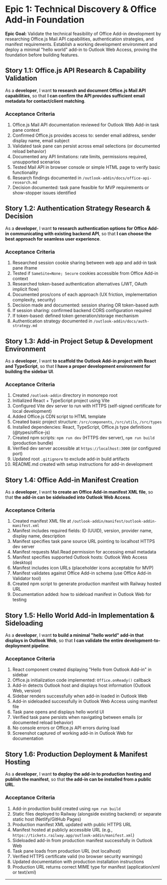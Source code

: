 # Epic 1: Technical Discovery & Office Add-in Foundation

**Epic Goal:** Validate the technical feasibility of Office Add-in development by researching Office.js Mail API capabilities, authentication strategies, and manifest requirements. Establish a working development environment and deploy a minimal "hello world" add-in to Outlook Web Access, proving the foundation before building features.

## Story 1.1: Office.js API Research & Capability Validation

As a **developer**,
I want **to research and document Office.js Mail API capabilities**,
so that **I can confirm the API provides sufficient email metadata for contact/client matching**.

### Acceptance Criteria

1. Office.js Mail API documentation reviewed for Outlook Web Add-in task pane context
2. Confirmed Office.js provides access to: sender email address, sender display name, email subject
3. Validated task pane can persist across email selections (or documented reload behavior)
4. Documented any API limitations: rate limits, permissions required, unsupported scenarios
5. Tested Mail API in browser console or simple HTML page to verify basic functionality
6. Research findings documented in `/outlook-addin/docs/office-api-research.md`
7. Decision documented: task pane feasible for MVP requirements or show-stopper issues identified

## Story 1.2: Authentication Strategy Research & Decision

As a **developer**,
I want **to research authentication options for Office Add-in communicating with existing backend API**,
so that **I can choose the best approach for seamless user experience**.

### Acceptance Criteria

1. Researched session cookie sharing between web app and add-in task pane iframe
2. Tested if `SameSite=None; Secure` cookies accessible from Office Add-in context
3. Researched token-based authentication alternatives (JWT, OAuth implicit flow)
4. Documented pros/cons of each approach (UX friction, implementation complexity, security)
5. Decision made and documented: session sharing OR token-based auth
6. If session sharing: confirmed backend CORS configuration required
7. If token-based: defined token generation/storage mechanism
8. Authentication strategy documented in `/outlook-addin/docs/auth-strategy.md`

## Story 1.3: Add-in Project Setup & Development Environment

As a **developer**,
I want **to scaffold the Outlook Add-in project with React and TypeScript**,
so that **I have a proper development environment for building the sidebar UI**.

### Acceptance Criteria

1. Created `/outlook-addin` directory in monorepo root
2. Initialized React + TypeScript project using Vite
3. Configured Vite dev server to run with HTTPS (self-signed certificate for local development)
4. Added Office.js CDN script to HTML template
5. Created basic project structure: `/src/components`, `/src/utils`, `/src/types`
6. Installed dependencies: React, TypeScript, Office.js type definitions (@types/office-js)
7. Created npm scripts: `npm run dev` (HTTPS dev server), `npm run build` (production bundle)
8. Verified dev server accessible at `https://localhost:3000` (or configured port)
9. Updated root `.gitignore` to exclude add-in build artifacts
10. README.md created with setup instructions for add-in development

## Story 1.4: Office Add-in Manifest Creation

As a **developer**,
I want **to create an Office Add-in manifest XML file**,
so that **the add-in can be sideloaded into Outlook Web Access**.

### Acceptance Criteria

1. Created manifest XML file at `/outlook-addin/manifest/outlook-addin-manifest.xml`
2. Manifest includes required fields: ID (UUID), version, provider name, display name, description
3. Manifest specifies task pane source URL pointing to localhost HTTPS dev server
4. Manifest requests Mail.Read permission for accessing email metadata
5. Manifest specifies supported Outlook hosts: Outlook Web Access (desktop)
6. Manifest includes icon URLs (placeholder icons acceptable for MVP)
7. Manifest validates against Office Add-in schema (use Office Add-in Validator tool)
8. Created npm script to generate production manifest with Railway hosted URL
9. Documentation added: how to sideload manifest in Outlook Web for testing

## Story 1.5: Hello World Add-in Implementation & Sideloading

As a **developer**,
I want **to build a minimal "hello world" add-in that displays in Outlook Web**,
so that **I can validate the entire development-to-deployment pipeline**.

### Acceptance Criteria

1. React component created displaying "Hello from Outlook Add-in" in sidebar
2. Office.js initialization code implemented: `Office.onReady()` callback
3. Add-in detects Outlook host and displays host information (Outlook Web, version)
4. Sidebar renders successfully when add-in loaded in Outlook Web
5. Add-in sideloaded successfully in Outlook Web Access using manifest file
6. Task pane opens and displays hello world UI
7. Verified task pane persists when navigating between emails (or documented reload behavior)
8. No console errors or Office.js API errors during load
9. Screenshot captured of working add-in in Outlook Web for documentation

## Story 1.6: Production Deployment & Manifest Hosting

As a **developer**,
I want **to deploy the add-in to production hosting and publish the manifest**,
so that **the add-in can be installed from a public URL**.

### Acceptance Criteria

1. Add-in production build created using `npm run build`
2. Static files deployed to Railway (alongside existing backend) or separate static host (Netlify/GitHub Pages)
3. Production manifest XML updated with public HTTPS URL
4. Manifest hosted at publicly accessible URL (e.g., `https://tickets.railway.app/outlook-addin/manifest.xml`)
5. Sideloaded add-in from production manifest successfully in Outlook Web
6. Task pane loads from production URL (not localhost)
7. Verified HTTPS certificate valid (no browser security warnings)
8. Updated documentation with production installation instructions
9. Production URL returns correct MIME type for manifest (application/xml or text/xml)

---
